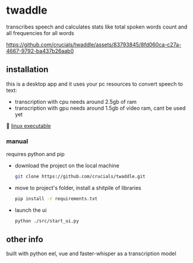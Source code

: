 # twaddle

transcribes speech and calculates stats like total spoken words count and 
all frequencies for all words

https://github.com/crucials/twaddle/assets/83793845/8fd060ca-c27a-4667-9792-ba437b26aab0

## installation

this is a desktop app and it uses your pc resources to convert speech to text:
- transcription with cpu needs around 2.5gb of ram
- transcription with gpu needs around 1.5gb of video ram, cant be used yet

:penguin: [linux executable](https://github.com/crucials/twaddle/releases/download/v1.0.0-beta/twaddle-linux)

### manual

requires python and pip 

- download the project on the local machine

  ```bash
  git clone https://github.com/crucials/twaddle.git
  ```

- move to project's folder, install a shitpile of libraries

  ```bash
  pip install -r requirements.txt
  ```

- launch the ui

  ```bash
  python ./src/start_ui.py
  ```

## other info

built with python eel, vue and faster-whisper as a transcription model
